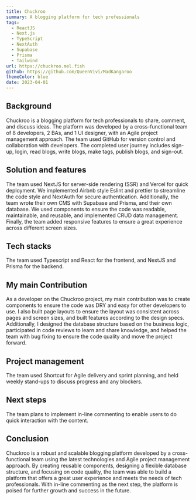 ```yaml
---
title: Chuckroo
summary: A blogging platform for tech professionals
tags:
  - ReactJS
  - Next.js
  - TypeScript
  - NextAuth
  - Supabase
  - Prisma
  - Tailwind
url: https://chuckroo.mel.fish
github: https://github.com/QueenVivi/MadKangaroo
themeColor: blue
date: 2023-04-01
---
```


## Background

Chuckroo is a blogging platform for tech professionals to share, comment, and discuss ideas. The platform was developed by a cross-functional team of 8 developers, 2 BAs, and 1 UI designer, with an Agile project management approach. The team used GitHub for version control and collaboration with developers. The completed user journey includes sign-up, login, read blogs, write blogs, make tags, publish blogs, and sign-out.

## Solution and features

The team used NextJS for server-side rendering (SSR) and Vercel for quick deployment. We implemented Airbnb style Eslint and prettier to streamline the code style and NextAuth for secure authentication. Additionally, the team wrote their own CMS with Supabase and Prisma, and their own database. We used components to ensure the code was readable, maintainable, and reusable, and implemented CRUD data management. Finally, the team added responsive features to ensure a great experience across different screen sizes.

## Tech stacks

The team used Typescript and React for the frontend, and NextJS and Prisma for the backend.

## My main Contribution

As a developer on the Chuckroo project, my main contribution was to create components to ensure the code was DRY and easy for other developers to use. I also built page layouts to ensure the layout was consistent across pages and screen sizes, and built features according to the design specs. Additionally, I designed the database structure based on the business logic, participated in code reviews to learn and share knowledge, and helped the team with bug fixing to ensure the code quality and move the project forward.

## Project management

The team used Shortcut for Agile delivery and sprint planning, and held weekly stand-ups to discuss progress and any blockers.

## Next steps

The team plans to implement in-line commenting to enable users to do quick interaction with the content.

## Conclusion

Chuckroo is a robust and scalable blogging platform developed by a cross-functional team using the latest technologies and Agile project management approach. By creating reusable components, designing a flexible database structure, and focusing on code quality, the team was able to build a platform that offers a great user experience and meets the needs of tech professionals. With in-line commenting as the next step, the platform is poised for further growth and success in the future.

